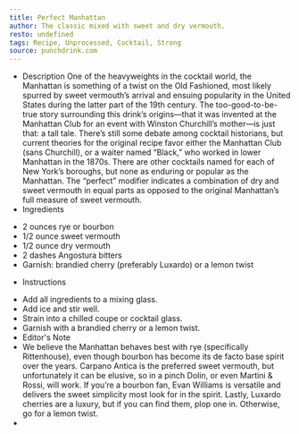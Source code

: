 ```yaml
---
title: Perfect Manhattan
author: The classic mixed with sweet and dry vermouth.
resto: undefined
tags: Recipe, Unprocessed, Cocktail, Strong
source: punchdrink.com
---
```

- Description
One of the heavyweights in the cocktail world, the Manhattan is something of a twist on the Old Fashioned, most likely spurred by sweet vermouth’s arrival and ensuing popularity in the United States during the latter part of the 19th century. The too-good-to-be-true story surrounding this drink’s origins—that it was invented at the Manhattan Club for an event with Winston Churchill’s mother—is just that: a tall tale. There’s still some debate among cocktail historians, but current theories for the original recipe favor either the Manhattan Club (sans Churchill), or a waiter named “Black,” who worked in lower Manhattan in the 1870s. There are other cocktails named for each of New York’s boroughs, but none as enduring or popular as the Manhattan. The “perfect” modifier indicates a combination of dry and sweet vermouth in equal parts as opposed to the original Manhattan’s full measure of sweet vermouth.
- Ingredients
* 2 ounces rye or bourbon
* 1/2 ounce sweet vermouth
* 1/2 ounce dry vermouth
* 2 dashes Angostura bitters
* Garnish: brandied cherry (preferably Luxardo) or a lemon twist
- Instructions
* Add all ingredients to a mixing glass.
* Add ice and stir well.
* Strain into a chilled coupe or cocktail glass.
* Garnish with a brandied cherry or a lemon twist.
* Editor's Note
* We believe the Manhattan behaves best with rye (specifically Rittenhouse), even though bourbon has become its de facto base spirit over the years. Carpano Antica is the preferred sweet vermouth, but unfortunately it can be elusive, so in a pinch Dolin, or even Martini & Rossi, will work. If you’re a bourbon fan, Evan Williams is versatile and delivers the sweet simplicity most look for in the spirit. Lastly, Luxardo cherries are a luxury, but if you can find them, plop one in. Otherwise, go for a lemon twist.
* 

